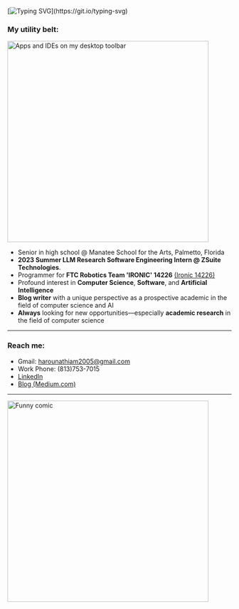 [![Typing SVG](https://readme-typing-svg.demolab.com/?duration=2000&pause=1000&width=600&lines=I'm+Harouna+Thiam.;+Always+looking+for+new+opportunities.)](https://git.io/typing-svg)

### My utility belt:

<img width="452" alt="Apps and IDEs on my desktop toolbar" src="https://raw.githubusercontent.com/harounathiam2005/harounathiam2005/main/Screen%20Shot%202023-05-06%20at%206.03.58%20PM.png">

  - Senior in high school @ Manatee School for the Arts, Palmetto, Florida
  - **2023 Summer LLM Research Software Engineering Intern @ ZSuite Technologies**.
  - Programmer for **FTC Robotics Team 'IRONIC' 14226** <a href="https://github.com/FTC14226">(Ironic 14226)</a>
  - Profound interest in **Computer Science**, **Software**, and **Artificial Intelligence**
  - **Blog writer** with a unique perspective as a prospective academic in the field of computer science and AI
  - **Always** looking for new opportunities—especially **academic research** in the field of computer science

<hr>

### Reach me:
- Gmail: harounathiam2005@gmail.com
- Work Phone: (813)753-7015
- <a href="https://www.linkedin.com/in/harouna-thiam-1b1200245/">LinkedIn</a>
- <a href="https://medium.com/@harounathiam2005">Blog (Medium.com)</a>

<hr>


<img width="452" alt="Funny comic" src="https://cdn-media-1.freecodecamp.org/images/1*zkeySR69oPO-PlQ5_dZ_0g.png">

<!--
**harounathiam2005/harounathiam2005** is a ✨ _special_ ✨ repository because its `README.md` (this file) appears on your GitHub profile.

Here are some ideas to get you started:

- 🔭 I’m currently working on ...
- 🌱 I’m currently learning ...
- 👯 I’m looking to collaborate on ...
- 🤔 I’m looking for help with ...
- 💬 Ask me about ...
- 📫 How to reach me: ...
- 😄 Pronouns: ...
- ⚡ Fun fact: ...
-->
